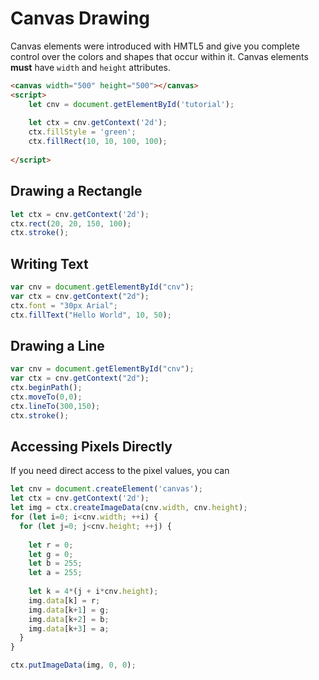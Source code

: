 

# Canvas Drawing


Canvas elements were introduced with HMTL5 and give you complete control over the colors and shapes that occur within it. Canvas elements **must** have `width` and `height` attributes.


```html
<canvas width="500" height="500"></canvas>
<script>
    let cnv = document.getElementById('tutorial');
    
    let ctx = cnv.getContext('2d');
    ctx.fillStyle = 'green';
    ctx.fillRect(10, 10, 100, 100);
    
</script>
```

## Drawing a Rectangle


```javascript
let ctx = cnv.getContext('2d');
ctx.rect(20, 20, 150, 100);
ctx.stroke();
```

## Writing Text

```javascript
var cnv = document.getElementById("cnv");
var ctx = cnv.getContext("2d");
ctx.font = "30px Arial";
ctx.fillText("Hello World", 10, 50);
```


## Drawing a Line

```javascript
var cnv = document.getElementById("cnv");
var ctx = cnv.getContext("2d");
ctx.beginPath();
ctx.moveTo(0,0);
ctx.lineTo(300,150);
ctx.stroke();
```

## Accessing Pixels Directly

If you need direct access to the pixel values, you can 

```javascript
let cnv = document.createElement('canvas');
let ctx = cnv.getContext('2d');
let img = ctx.createImageData(cnv.width, cnv.height);
for (let i=0; i<cnv.width; ++i) {
  for (let j=0; j<cnv.height; ++j) {
    
    let r = 0;
    let g = 0;
    let b = 255;
    let a = 255;
    
    let k = 4*(j + i*cnv.height);
    img.data[k] = r;
    img.data[k+1] = g;
    img.data[k+2] = b;
    img.data[k+3] = a;
  }
}

ctx.putImageData(img, 0, 0);
```




